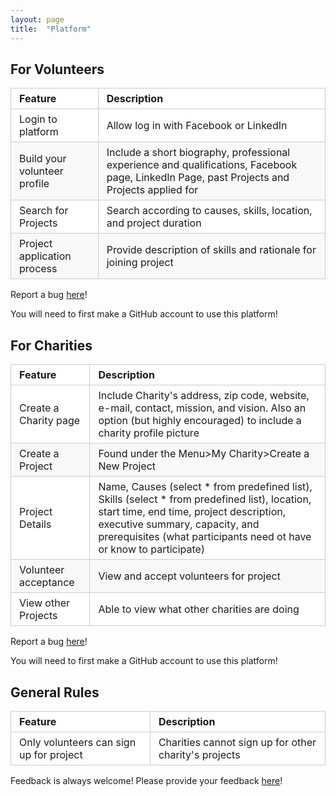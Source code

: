```yaml
---
layout: page
title:  "Platform"
---
```

<style>
  table {
  padding: 0; }
  table tr {
    border-top: 1px solid #cccccc;
    background-color: white;
    margin: 0;
    padding: 0; }
    table tr:nth-child(2n) {
      background-color: #f8f8f8; }
    table tr th {
      font-weight: bold;
      border: 1px solid #cccccc;
      text-align: left;
      margin: 0;
      padding: 6px 13px; }
    table tr td {
      border: 1px solid #cccccc;
      text-align: left;
      margin: 0;
      padding: 6px 13px; }
    table tr th :first-child, table tr td :first-child {
      margin-top: 0; }
    table tr th :last-child, table tr td :last-child {
      margin-bottom: 0; }
  </style>


## For Volunteers

|Feature|Description|
|---|---|
|Login to platform|Allow log in with Facebook or LinkedIn|
|Build your volunteer profile|Include a short biography, professional experience and qualifications, Facebook page, LinkedIn Page, past Projects and Projects applied for|
|Search for Projects| Search according to causes, skills, location, and project duration|
|Project application process|Provide description of skills and rationale for joining project|

Report a bug [here](https://github.com/serve-sg/project-introduction/issues/new?assignees=Fishbiscuit&labels=bug&template=bug-report.md&title=Bug+Description)!

You will need to first make a GitHub account to use this platform!

## For Charities

|Feature|Description|
|---|---|
|Create a Charity page| Include Charity's address, zip code, website, e-mail, contact, mission, and vision. Also an option (but highly encouraged) to include a charity profile picture|
|Create a Project|Found under the Menu>My Charity>Create a New Project|
|Project Details| Name, Causes (select * from predefined list), Skills (select * from predefined list), location, start time, end time, project description, executive summary, capacity, and prerequisites (what participants need ot have or know to participate)|
|Volunteer acceptance|View and accept volunteers for project|
|View other Projects|Able to view what other charities are doing|

Report a bug [here](https://github.com/serve-sg/project-introduction/issues/new?assignees=Fishbiscuit&labels=bug&template=bug-report.md&title=Bug+Description)!

You will need to first make a GitHub account to use this platform!


## General Rules

|Feature|Description|
|---|---|
|Only volunteers can sign up for project| Charities cannot sign up for other charity's projects|

Feedback is always welcome! Please provide your feedback [here](https://github.com/serve-sg/project-introduction/issues/new?assignees=Fishbiscuit&labels=needs-review&template=feedback.md&title=%5BFeedback%5D+Title+of+feedback)!
